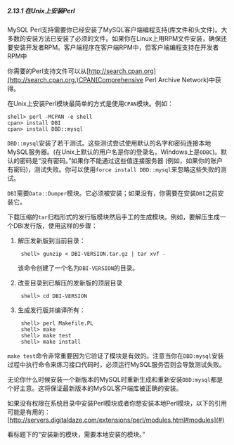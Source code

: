 ##### 2.13.1 在Unix上安装Perl

MySQL Perl支持需要你已经安装了MySQL客户端编程支持(库文件和头文件)。大多数的安装方法已安装了必须的文件。如果你在Linux上用RPM文件安装，确保还要安装开发者RPM。客户端程序在客户端RPM中，但客户端编程支持在开发者RPM中

你需要的Perl支持文件可以从[http://search.cpan.org](http://search.cpan.org.)CPAN(Comprehensive Perl Archive Network)中获得。

在Unix上安装Perl模块最简单的方式是使用`CPAN`模块。例如：

	shell> perl -MCPAN -e shell
	cpan> install DBI
	cpan> install DBD::mysql

`DBD::mysql`安装了若干测试。这些测试尝试使用默认的名字和密码连接本地MySQL服务器。(在Unix上默认的用户名是你的登录名，Windows上是`ODBC`)。默认的密码是“没有密码。”如果你不能通过这些值连接服务器 (例如，如果你的账户有密码)，测试失败。你可以使用`force install DBD::mysql`来忽略这些失败的测试。

`DBI`需要`Data::Dumper`模块。它必须被安装；如果没有，你需要在安装`DBI`之前安装它。

下载压缩的`tar`归档形式的发行版模块然后手工的生成模块。例如，要解压生成一个DBI发行版，使用这样的步骤：

1. 解压发新版到当前目录：

		shell> gunzip < DBI-VERSION.tar.gz | tar xvf -
    该命令创建了一个名为`DBI-VERSION`的目录。
2. 改变目录到已解压的发新版的顶层目录

		shell> cd DBI-VERSION
3. 生成发行版并编译所有：

		shell> perl Makefile.PL
		shell> make
		shell> make test
		shell> make install

`make test`命令非常重要因为它验证了模块是有效的。注意当你在`DBD:mysql`安装过程中执行命令来练习接口代码时，必须运行MySQL服务否则会导致测试失败。

无论你什么时候安装一个新版本的MySQL时重新生成和重新安装`DBD:mysql`都是个好主意。这将保证最新版本的MySQL客户端库被正确的安装。

如果没有权限在系统目录中安装Perl模块或者你想安装本地Perl模块，以下的引用可能是有用的：[http://servers.digitaldaze.com/extensions/perl/modules.html#modules](#)

看标题下的“安装新的模块，需要本地安装的模块。”

